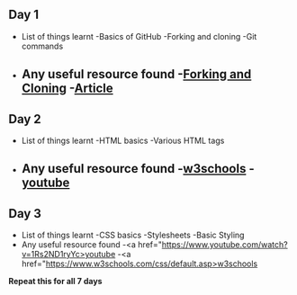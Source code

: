 ## Day 1
- List of things learnt
    -Basics of GitHub
    -Forking and cloning
    -Git commands

- Any useful resource found
    -<a href="https://www.youtube.com/watch?v=OODDLyvePr8">Forking and Cloning</a>
    -<a href="https://link.medium.com/yYZu0GDvG7">Article</a>
    -

## Day 2
- List of things learnt
    -HTML basics
    -Various HTML tags
- Any useful resource found
    -<a href="https://www.w3schools.com/html/default.asp">w3schools</a>
    -<a href="https://www.youtube.com/watch?v=dD2EISBDjWM&list=PLr6-GrHUlVf_ZNmuQSXdS197Oyr1L9sPB">youtube</a>
    -

## Day 3
- List of things learnt
    -CSS basics
    -Stylesheets
    -Basic Styling
- Any useful resource found
    -<a href="https://www.youtube.com/watch?v=1Rs2ND1ryYc>youtube</a>
    -<a href="https://www.w3schools.com/css/default.asp>w3schools</a>



**Repeat this for all 7 days**
